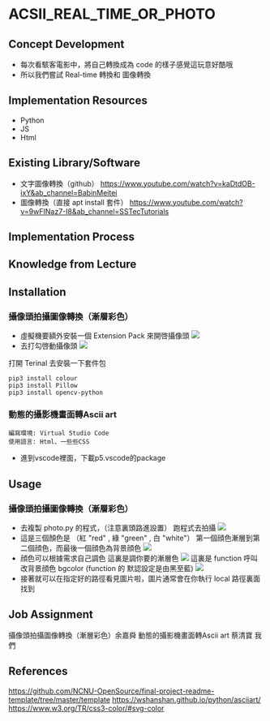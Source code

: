 # ACSII_REAL_TIME_OR_PHOTO

## Concept Development
- 每次看駭客電影中，將自己轉換成為 code 的樣子感覺這玩意好酷哦
- 所以我們嘗試 Real-time 轉換和 圖像轉換

## Implementation Resources
- Python
- JS
- Html

## Existing Library/Software
- 文字圖像轉換（github）
  https://www.youtube.com/watch?v=kaDtdOB-ixY&ab_channel=BabinMeitei
- 圖像轉換（直接 apt install 套件）
  https://www.youtube.com/watch?v=9wFINaz7-I8&ab_channel=SSTecTutorials

## Implementation Process

## Knowledge from Lecture

## Installation
### 攝像頭拍攝圖像轉換（漸層彩色）
- 虛擬機要額外安裝一個 Extension Pack 來開啓攝像頭
![](https://i.imgur.com/QCNpZES.png)
- 去打勾啓動攝像頭
![](https://i.imgur.com/IpJrVJZ.png)

打開 Terinal 去安裝一下套件包
  
    pip3 install colour
    pip3 install Pillow
    pip3 install opencv-python


### 動態的攝影機畫面轉Ascii art
    編寫環境: Virtual Studio Code
    使用語言: Html、一些些CSS
    
- 進到vscode裡面，下載p5.vscode的package
    
## Usage
###  攝像頭拍攝圖像轉換（漸層彩色）

- 去複製 photo.py 的程式，（注意裏頭路進設置）
    跑程式去拍攝
![](https://i.imgur.com/vRrIFZ6.png)
- 這是三個顏色是 （紅 "red" , 綠 "green" , 白 "white"） 
    第一個顔色漸層到第二個顔色，而最後一個顔色為背景顔色
![](https://i.imgur.com/EkpOS1t.png)
- 顔色可以根據需求自己調色
    這裏是調你要的漸層色
![](https://i.imgur.com/0ryhHcf.png)
    這裏是 function 呼叫改背景顔色 bgcolor (function 的 默認設定是由黑至藍)
![](https://i.imgur.com/ab23q5C.png)
- 接著就可以在指定好的路徑看見圖片啦，圖片通常會在你執行 local 路徑裏面找到



## Job Assignment
攝像頭拍攝圖像轉換（漸層彩色）余嘉舜
動態的攝影機畫面轉Ascii art 蔡清寶
我們
## References
https://github.com/NCNU-OpenSource/final-project-readme-template/tree/master/template
https://wshanshan.github.io/python/asciiart/
https://www.w3.org/TR/css3-color/#svg-color
